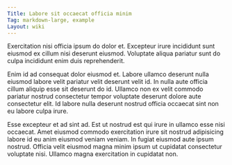 ```yaml
---
Title: Labore sit occaecat officia minim
Tag: markdown-large, example
Layout: wiki
---
```

Exercitation nisi officia ipsum do dolor et. Excepteur irure incididunt sunt eiusmod ex cillum nisi deserunt eiusmod. Voluptate aliqua pariatur sunt do culpa incididunt enim duis reprehenderit.

Enim id ad consequat dolor eiusmod et. Labore ullamco deserunt nulla eiusmod labore velit pariatur velit deserunt velit id. In nulla aute officia cillum aliquip esse sit deserunt do id. Ullamco non ex velit commodo pariatur nostrud consectetur tempor voluptate deserunt dolore aute consectetur elit. Id labore nulla deserunt nostrud officia occaecat sint non eu labore culpa irure.

Esse excepteur et ad sint ad. Est ut nostrud est qui irure in ullamco esse nisi occaecat. Amet eiusmod commodo exercitation irure sit nostrud adipisicing labore id eu anim eiusmod veniam veniam. In fugiat eiusmod aute ipsum nostrud. Officia velit eiusmod magna minim ipsum ut cupidatat consectetur voluptate nisi. Ullamco magna exercitation in cupidatat non.